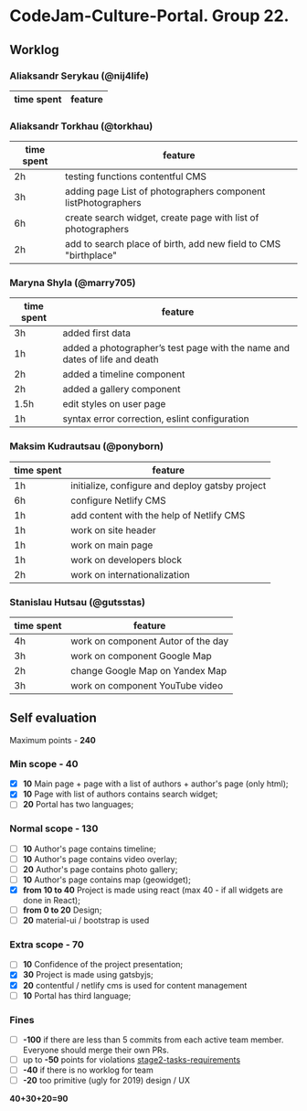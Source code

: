 # CodeJam-Culture-Portal. Group 22.

## Worklog

### Aliaksandr Serykau (@nij4life)

| time spent | feature |
| ---------- | ------- |


### Aliaksandr Torkhau (@torkhau)

| time spent | feature                                                        |
| ---------- | ----------------------------------------------                 |
| 2h         | testing functions contentful CMS                               |
| 3h         | adding page List of photographers component listPhotographers  |
| 6h         | create search widget, create page with list of photographers   |
| 2h         | add to search place of birth, add new field to CMS "birthplace"|

### Maryna Shyla (@marry705)

| time spent | feature                                                                   |
| ---------- | --------------------------------------------------------------------------|
| 3h         | added first data                                                          |
| 1h         | added a photographer’s test page with the name and dates of life and death|
| 2h         | added a timeline component                                                |
| 2h         | added a gallery component                                                 |
| 1.5h       | edit styles on user page                                                  |
| 1h         | syntax error correction, eslint configuration                             |


### Maksim Kudrautsau (@ponyborn)

| time spent | feature                                         |
| ---------- | ----------------------------------------------- |
| 1h         | initialize, configure and deploy gatsby project |
| 6h         | configure Netlify CMS                           |
| 1h         | add content with the help of Netlify CMS        |
| 1h         | work on site header                             |
| 1h         | work on main page                               |
| 1h         | work on developers block                        |
| 2h         | work on internationalization                    |

### Stanislau Hutsau (@gutsstas)

| time spent | feature                              |
| ---------- | -----------------------------------  |
| 4h         | work on component Autor of the day   |
| 3h         | work on component Google Map         |
| 2h         | change Google Map on Yandex Map      |
| 3h         | work on component YouTube video      |




## Self evaluation

Maximum points - **240**

### Min scope - **40**

- [x] **10** Main page + page with a list of authors + author's page (only html);
- [x] **10** Page with list of authors contains search widget;
- [ ] **20** Portal has two languages;

### Normal scope - **130**

- [ ] **10** Author's page contains timeline;
- [ ] **10** Author's page contains video overlay;
- [ ] **20** Author's page contains photo gallery;
- [ ] **10** Author's page contains map (geowidget);
- [x] **from 10 to 40** Project is made using react (max 40 - if all widgets are done in React);
- [ ] **from 0 to 20** Design;
- [ ] **20** material-ui / bootstrap is used

### Extra scope - **70**

- [ ] **10** Confidence of the project presentation;
- [x] **30** Project is made using gatsbyjs;
- [x] **20** contentful / netlify cms is used for content management
- [ ] **10** Portal has third language;

### Fines

- [ ] **-100** if there are less than 5 commits from each active team member. Everyone should merge their own PRs.
- [ ] up to **-50** points for violations
      [stage2-tasks-requirements](https://github.com/rolling-scopes-school/docs/blob/master/ru/stage2-tasks-requirements.md)
- [ ] **-40** if there is no worklog for team
- [ ] **-20** too primitive (ugly for 2019) design / UX

**40+30+20=90**
